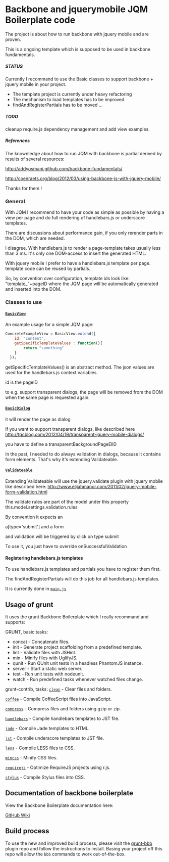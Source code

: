 Backbone and jquerymobile JQM Boilerplate code
====================

The project is about how to run backbone with jquery mobile and are proven.

This is a ongoing template which is supposed to be used in backbone fundamentals.

##### STATUS
Currently I recommand to use the Basic classes to support backbone + jquery mobile in your project.

* The template project is currently under heavy refactoring
* The mechanism to load templates has to be improved
* findAndRegisterPartials has to be moved
        ...

##### TODO
cleanup require.js dependency management and add view examples.        
        
##### References       
The knownledge about how to run JQM with backbone is partial derived by results of several resources:

http://addyosmani.github.com/backbone-fundamentals/

http://coenraets.org/blog/2012/03/using-backbone-js-with-jquery-mobile/

Thanks for them !

### General

With JQM I recommend to have your code as simple as possible by having a view per page 
and do full rendering of handlebars.js or underscore templates.

There are discussions about performance gain, if you only rerender parts in the DOM, which are needed.

I disagree. With handlebars.js to render a page-template takes usually less than 3 ms.
It's only one DOM-access to insert the generated HTML.

With jquery mobile I prefer to have a handlebars.js template per page.
template code can be reused by partials.

So, by convention over configuration, template ids look like:
"template_"+pageID
where the JQM page will be automatically generated and inserted into the DOM.

### Classes to use

#### [`BasicView`](app/modules/BasicView.js)
An example usage for a simple JQM page:
```javascript
ConcreteExampleView = BasicView.extend({
    id: "content",
  	getSpecificTemplateValues : function(){
  		return "something"
  	}
  });
```

getSpecificTemplateValues() is an abstract method. The json values are used for the handlebars.js context variables.

id is the pageID

to e.g. support transparent dialogs, the page will be removed from the DOM when the same page is requested again.


#### [`BasicDialog`](app/modules/BasicDialog.js)
it will render the page as dialog

If you want to support transparent dialogs, like described here
http://tqcblog.com/2012/04/19/transparent-jquery-mobile-dialogs/

you have to define a transparentBackgroundPageElID

In the past, I needed to do always validation in dialogs, because it contains form elements.
That's why it's extending Validateable.

#### [`Validateable`](app/modules/Validateable.js)
Extending Validateable will use the jquery.validate plugin with jquery mobile like described here:
http://www.elijahmanor.com/2011/02/jquery-mobile-form-validation.html

The validate rules are part of the model under this property
this.model.settings.validation.rules


By convention it expects an 

a[type='submit']  and a  form

and validation will be triggered by click on type submit

To use it, you just have to override onSuccessfulValidation


#### Registering handlebars.js templates
To use handlebars.js templates and partials you have to register them first.

The findAndRegisterPartials will do this job for all handlebars.js templates.

It is currently done in [`main.js`](app/main.js)



## Usage of grunt
It uses the grunt Backbone Boilerplate which I really recommand and supports:

GRUNT, basic tasks:
* concat - Concatenate files.
* init - Generate project scaffolding from a predefined template.
* lint - Validate files with JSHint.
* min - Minify files with UglifyJS.
* qunit - Run QUnit unit tests in a headless PhantomJS instance.
* server - Start a static web server.
* test - Run unit tests with nodeunit.
* watch - Run predefined tasks whenever watched files change.

grunt-contrib, tasks:
[`clean`](/gruntjs/grunt-contrib/blob/master/docs/clean.md) - Clear files and folders.

[`coffee`](/gruntjs/grunt-contrib/blob/master/docs/coffee.md) - Compile CoffeeScript files into JavaScript.

[`compress`](/gruntjs/grunt-contrib/blob/master/docs/compress.md) - Compress files and folders using gzip or zip.

[`handlebars`](/gruntjs/grunt-contrib/blob/master/docs/handlebars.md) - Compile handlebars templates to JST file.

[`jade`](/gruntjs/grunt-contrib/blob/master/docs/jade.md) - Compile Jade templates to HTML.

[`jst`](/gruntjs/grunt-contrib/blob/master/docs/jst.md) - Compile underscore templates to JST file.

[`less`](/gruntjs/grunt-contrib/blob/master/docs/less.md) - Compile LESS files to CSS.

[`mincss`](/gruntjs/grunt-contrib/blob/master/docs/mincss.md) - Minify CSS files.

[`requirejs`](/gruntjs/grunt-contrib/blob/master/docs/requirejs.md) - Optimize RequireJS projects using r.js.

[`stylus`](/gruntjs/grunt-contrib/blob/master/docs/stylus.md) - Compile Stylus files into CSS.


## Documentation of backbone boilerplate ##

View the Backbone Boilerplate documentation here:

[GitHub Wiki](https://github.com/tbranyen/backbone-boilerplate/wiki)

## Build process ##

To use the new and improved build process, please visit the 
[grunt-bbb](https://github.com/backbone-boilerplate/grunt-bbb)
plugin repo and follow the instructions to install.  Basing your project off
this repo will allow the `bbb` commands to work out-of-the-box.
